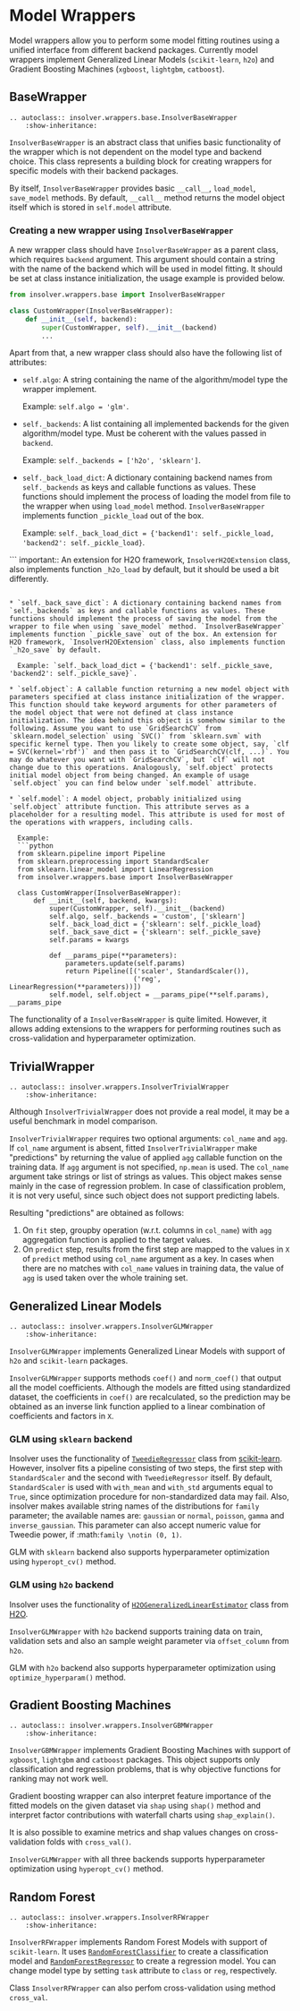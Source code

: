 # Model Wrappers

Model wrappers allow you to perform some model fitting routines using a unified interface from different backend packages.
Currently model wrappers implement Generalized Linear Models (`scikit-learn`, `h2o`) and Gradient Boosting Machines (`xgboost`, `lightgbm`, `catboost`).

## BaseWrapper

```{eval-rst}
.. autoclass:: insolver.wrappers.base.InsolverBaseWrapper
    :show-inheritance:
```


`InsolverBaseWrapper` is an abstract class that unifies basic functionality of the wrapper which is not dependent on the model type and backend choice. This class represents a building block for creating wrappers for specific models with their backend packages.

By itself, `InsolverBaseWrapper` provides basic `__call__`, `load_model`, `save_model` methods. By default, `__call__` method returns the model object itself which is stored in `self.model` attribute.

### Creating a new wrapper using `InsolverBaseWrapper`
A new wrapper class should have `InsolverBaseWrapper` as a parent class, which requires `backend` argument. This argument should contain a string with the name of the backend which will be used in model fitting. It should be set at class instance initialization, the usage example is provided below.

```python
from insolver.wrappers.base import InsolverBaseWrapper

class CustomWrapper(InsolverBaseWrapper):
    def __init__(self, backend):
        super(CustomWrapper, self).__init__(backend)
        ...
```

Apart from that, a new wrapper class should also have the following list of attributes: 
* `self.algo`: A string containing the name of the algorithm/model type the wrapper implement.
  
  Example: `self.algo = 'glm'`.
* `self._backends`: A list containing all implemented backends for the given algorithm/model type. Must be coherent with the values passed in `backend`.
  
  Example: `self._backends = ['h2o', 'sklearn']`.
* `self._back_load_dict`: A dictionary containing backend names from `self._backends` as keys and callable functions as values. These functions should implement the process of loading the model from file to the wrapper when using `load_model` method. `InsolverBaseWrapper` implements function `_pickle_load` out of the box. 
  
  Example: `self._back_load_dict = {'backend1': self._pickle_load, 'backend2': self._pickle_load}`.
  
``` important:: An extension for H2O framework, `InsolverH2OExtension` class, also implements function `_h2o_load` by default, but it should be used a bit differently.
``` 

* `self._back_save_dict`: A dictionary containing backend names from `self._backends` as keys and callable functions as values. These functions should implement the process of saving the model from the wrapper to file when using `save_model` method. `InsolverBaseWrapper` implements function `_pickle_save` out of the box. An extension for H2O framework, `InsolverH2OExtension` class, also implements function `_h2o_save` by default.
  
  Example: `self._back_load_dict = {'backend1': self._pickle_save, 'backend2': self._pickle_save}`.

* `self.object`: A callable function returning a new model object with parameters specified at class instance initialization of the wrapper. This function should take keyword arguments for other parameters of the model object that were not defined at class instance initialization. The idea behind this object is somehow similar to the following. Assume you want to use `GridSearchCV` from `sklearn.model_selection` using `SVC()` from `sklearn.svm` with specific kernel type. Then you likely to create some object, say, `clf = SVC(kernel='rbf')` and then pass it to `GridSearchCV(clf, ...)`. You may do whatever you want with `GridSearchCV`, but `clf` will not change due to this operations. Analogously, `self.object` protects initial model object from being changed. An example of usage `self.object` you can find below under `self.model` attribute.
  
* `self.model`: A model object, probably initialized using `self.object` attribute function. This attribute serves as a placeholder for a resulting model. This attribute is used for most of the operations with wrappers, including calls.

  Example:
  ```python
  from sklearn.pipeline import Pipeline
  from sklearn.preprocessing import StandardScaler
  from sklearn.linear_model import LinearRegression
  from insolver.wrappers.base import InsolverBaseWrapper

  class CustomWrapper(InsolverBaseWrapper):
      def __init__(self, backend, kwargs):
          super(CustomWrapper, self).__init__(backend)
          self.algo, self._backends = 'custom', ['sklearn']
          self._back_load_dict = {'sklearn': self._pickle_load}
          self._back_save_dict = {'sklearn': self._pickle_save} 
          self.params = kwargs
        
          def __params_pipe(**parameters):
              parameters.update(self.params)
              return Pipeline([('scaler', StandardScaler()),
                               ('reg', LinearRegression(**parameters))])
          self.model, self.object = __params_pipe(**self.params), __params_pipe 
  ```
  
The functionality of a `InsolverBaseWrapper` is quite limited. However, it allows adding extensions to the wrappers for performing routines such as cross-validation and hyperparameter optimization.  

## TrivialWrapper

```{eval-rst}
.. autoclass:: insolver.wrappers.InsolverTrivialWrapper
    :show-inheritance:
```


Although `InsolverTrivialWrapper` does not provide a real model, it may be a useful benchmark in model comparison. 

`InsolverTrivialWrapper` requires two optional arguments: `col_name` and `agg`. If `col_name` argument is absent, fitted `InsolverTrivialWrapper` make "predictions" by returning the value of applied `agg` callable function on the training data. If `agg` argument is not specified, `np.mean` is used. The `col_name` argument take strings or list of strings as values. This object makes sense mainly in the case of regression problem. In case of classification problem, it is not very useful, since such object does not support predicting labels.

Resulting "predictions" are obtained as follows:
1. On `fit` step, groupby operation (w.r.t. columns in `col_name`) with `agg` aggregation function is applied to the target values.
2. On `predict` step, results from the first step are mapped to the values in `X` of `predict` method using `col_name` argument as a key. In cases when there are no matches with `col_name` values in training data, the value of `agg` is used taken over the whole training set.

## Generalized Linear Models

```{eval-rst}
.. autoclass:: insolver.wrappers.InsolverGLMWrapper
    :show-inheritance:
```

`InsolverGLMWrapper` implements Generalized Linear Models with support of `h2o` and `scikit-learn` packages.

`InsolverGLMWrapper` supports methods `coef()` and `norm_coef()` that output all the model coefficients. Although the models are fitted using standardized dataset, the coefficients in `coef()` are recalculated, so the prediction may be obtained as an inverse link function applied to a linear combination of coefficients and factors in `X`. 

### GLM using `sklearn` backend
Insolver uses the functionality of [`TweedieRegressor`](https://scikit-learn.org/stable/modules/generated/sklearn.linear_model.TweedieRegressor.html) class from [scikit-learn](https://scikit-learn.org/stable/modules/linear_model.html#generalized-linear-regression). However, insolver fits a pipeline consisting of two steps, the first step with `StandardScaler` and the second with `TweedieRegressor` itself. By default, `StandardScaler` is used with `with_mean` and `with_std` arguments equal to `True`, since optimization procedure for non-standardized data may fail. Also, insolver makes available string names of the distributions for `family` parameter; the available names are: `gaussian` or `normal`, `poisson`, `gamma` and `inverse_gaussian`. This parameter can also accept numeric value for Tweedie power, if :math:`family \notin (0, 1)`.

GLM with `sklearn` backend also supports hyperparameter optimization using `hyperopt_cv()` method.

### GLM using `h2o` backend
Insolver uses the functionality of [`H2OGeneralizedLinearEstimator`](http://docs.h2o.ai/h2o/latest-stable/h2o-py/docs/modeling.html#h2ogeneralizedlinearestimator) class from [H2O](https://docs.h2o.ai/h2o/latest-stable/h2o-docs/data-science/glm.html).

`InsolverGLMWrapper` with `h2o` backend supports training data on train, validation sets and also an sample weight parameter via `offset_column` from `h2o`.

GLM with `h2o` backend also supports hyperparameter optimization using `optimize_hyperparam()` method.

## Gradient Boosting Machines

```{eval-rst}
.. autoclass:: insolver.wrappers.InsolverGBMWrapper
    :show-inheritance:
```

`InsolverGBMWrapper` implements Gradient Boosting Machines with support of `xgboost`, `lightgbm` and `catboost` packages. This object supports only classification and regression problems, that is why objective functions for ranking may not work well.

Gradient boosting wrapper can also interpret feature importance of the fitted models on the given dataset via `shap` using `shap()` method and interpret factor contributions with waterfall charts using `shap_explain()`.

It is also possible to examine metrics and shap values changes on cross-validation folds with `cross_val()`.

`InsolverGLMWrapper` with all three backends supports hyperparameter optimization using `hyperopt_cv()` method.

## Random Forest

```{eval-rst}
.. autoclass:: insolver.wrappers.InsolverRFWrapper
    :show-inheritance:
```

`InsolverRFWrapper` implements Random Forest Models with support of `scikit-learn`. It uses [`RandomForestClassifier`](https://scikit-learn.org/stable/modules/generated/sklearn.ensemble.RandomForestClassifier.html) to create a classification model and [`RandomForestRegressor`](https://scikit-learn.org/stable/modules/generated/sklearn.ensemble.RandomForestRegressor.html#sklearn.ensemble.RandomForestRegressor) to create a regression model. You can change model type by setting `task` attribute to `class` or `reg`, respectively. 

Class `InsolverRFWrapper` can also perfom cross-validation using method `cross_val`.